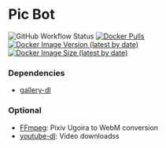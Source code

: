 # Pic Bot

![GitHub Workflow Status](https://img.shields.io/github/actions/workflow/status/adevjoe/pic-bot/latest.yml?style=for-the-badge)
[![Docker Pulls](https://img.shields.io/docker/pulls/adevjoe/pic-bot?label=pic-bot%20pulls&style=for-the-badge)](https://hub.docker.com/repository/docker/adevjoe/pic-bot)
[![Docker Image Version (latest by date)](https://img.shields.io/docker/v/adevjoe/pic-bot?style=for-the-badge)](https://hub.docker.com/repository/docker/adevjoe/pic-bot)
[![Docker Image Size (latest by date)](https://img.shields.io/docker/image-size/adevjoe/pic-bot?style=for-the-badge)](https://hub.docker.com/repository/docker/adevjoe/pic-bot)

### Dependencies

- [gallery-dl](https://github.com/mikf/gallery-dl)

### Optional

 - [FFmpeg](https://www.ffmpeg.org/): Pixiv Ugoira to WebM conversion
 - [youtube-dl](https://ytdl-org.github.io/youtube-dl/): Video downloadss
